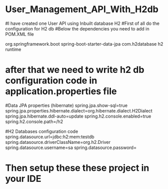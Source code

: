 # User_Management_API_With_H2db

#I have created one User API using Inbuilt database H2
#First of all do the configuration for H2 db
#Below the dependencies you need to add in POM.XML file

<dependency>
			<groupId>org.springframework.boot</groupId>
			<artifactId>spring-boot-starter-data-jpa</artifactId>
</dependency>

<dependency>
			<groupId>com.h2database</groupId>
			<artifactId>h2</artifactId>
			<scope>runtime</scope>
</dependency>

# after that we need to write h2 db configuration code in application.properties file

#Data JPA properties (hibernate)
spring.jpa.show-sql=true
spring.jpa.properties.hibernate.dialect=org.hibernate.dialect.H2Dialect
spring.jpa.hibernate.ddl-auto=update
spring.h2.console.enabled=true
spring.h2.console.path=/h2

#H2 Databases configuration code
spring.datasource.url=jdbc:h2:mem:testdb
spring.datasource.driverClassName=org.h2.Driver
spring.datasource.username=sa
spring.datasource.password=

# Then setup these these project in your IDE

